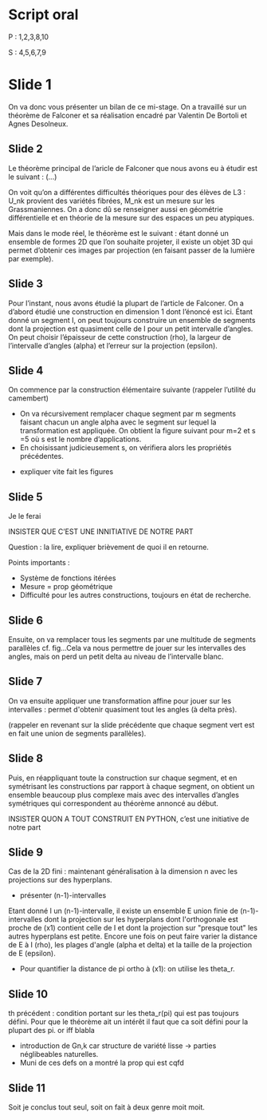 # Script oral

P : 1,2,3,8,10

S : 4,5,6,7,9

# Slide 1

On va donc vous présenter un bilan de ce mi-stage. On a travaillé sur un théorème de Falconer et sa réalisation encadré par Valentin De Bortoli et Agnes Desolneux.



## Slide 2

Le théorème principal de l’aricle de Falconer que nous avons eu à étudir est le suivant : (...)

On voit qu’on a différentes difficultés théoriques pour des élèves de L3 : U_nk provient des variétés fibrées, M_nk est un mesure sur les Grassmaniennes. On a donc dû se renseigner aussi en géométrie différentielle et en théorie de la mesure sur des espaces un peu atypiques.

Mais dans le mode réel, le théorème est le suivant : étant donné un ensemble de formes 2D que l’on souhaite projeter, il existe un objet 3D qui permet d’obtenir ces images par projection (en faisant passer de la lumière par exemple).

## Slide 3

Pour l’instant, nous avons étudié la plupart de l’article de Falconer. On a d’abord étudié une construction en dimension 1 dont l’énoncé est ici. Étant donné un segment I, on peut toujours construire un ensemble de segments dont la projection est quasiment celle de I pour un petit intervalle d’angles. On peut choisir l’épaisseur de cette construction (rho), la largeur de l’intervalle d’angles (alpha) et l’erreur sur la projection (epsilon).

## Slide 4

On commence par la construction élémentaire suivante (rappeler l’utilité du camembert)

* On va récursivement remplacer chaque segment par m segments faisant chacun un angle alpha avec le segment sur lequel la transformation est appliquée. On obtient la figure suivant pour m=2 et s =5 où s est le nombre d’applications. 
* En choisissant judicieusement s, on vérifiera alors les propriétés précédentes.

+ expliquer vite fait les figures
## Slide 5

Je le ferai

INSISTER QUE C’EST UNE INNITIATIVE DE NOTRE PART

Question : la lire, expliquer brièvement de quoi il en retourne.

Points importants :

* Système de fonctions itérées
* Mesure = prop géométrique
* Difficulté pour les autres constructions, toujours en état de recherche.

## Slide 6

Ensuite, on va remplacer tous les segments par une multitude de segments parallèles cf. fig...Cela va nous permettre de jouer sur les intervalles des angles, mais on perd un petit delta au niveau de l’intervalle blanc.

## Slide 7

On va ensuite appliquer une transformation affine pour jouer sur les intervalles : permet d'obtenir quasiment tout les angles (à delta près).

(rappeler en revenant sur la slide précédente que chaque segment vert est en fait une union de segments parallèles).

## Slide 8

Puis, en réappliquant toute la construction sur chaque segment, et en symétrisant les constructions par rapport à chaque segment, on obtient un ensemble beaucoup plus complexe mais avec des intervalles d’angles symétriques qui correspondent au théorème annoncé au début.

INSISTER QUON A TOUT CONSTRUIT EN PYTHON, c’est une initiative de notre part

## Slide 9

Cas de la 2D fini : maintenant généralisation à la dimension n avec les projections sur des hyperplans. 
* présenter (n-1)-intervalles

Etant donné I un (n-1)-intervalle, il existe un ensemble E union finie de (n-1)-intervalles dont la projection sur les hyperplans dont l'orthogonale est proche de (x1) contient celle de I
et dont la projection sur "presque tout" les autres hyperplans est petite. 
Encore une fois on peut faire varier la distance de E à I (rho), les plages d'angle (alpha et delta) et la taille de la projection de E (epsilon).

* Pour quantifier la distance de pi ortho à (x1): on utilise les theta_r.



## Slide 10

th précédent : condition portant sur les theta_r(pi) qui est pas toujours défini. Pour que le théorème ait un intérêt il faut que ca soit défini pour la plupart des pi. or iff blabla
* introduction de Gn,k car structure de variété lisse -> parties néglibeables naturelles. 
* Muni de ces defs on a montré la prop qui est cqfd

## Slide 11

Soit je conclus tout seul, soit on fait à deux genre moit moit.


